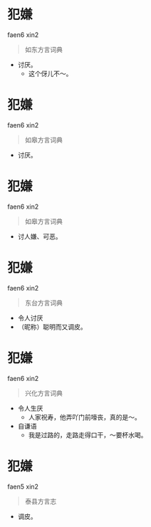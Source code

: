 # 犯嫌
faen6 xin2
> 如东方言词典
- 讨厌。
  - 这个伢儿不～。

# 犯嫌
faen6 xin2
> 如皋方言词典
- 讨厌。

# 犯嫌
faen6 xin2
> 如皋方言词典
- 讨人嫌、可恶。

# 犯嫌
faen6 xin2
> 东台方言词典
- 令人讨厌
- （昵称）聪明而又调皮。

# 犯嫌
faen6 xin2
> 兴化方言词典
- 令人生厌
  - 人家祝寿，他弄吖门前嚎丧，真的是～。
- 自谦语
  - 我是过路的，走路走得口干，～要杯水喝。

# 犯嫌
faen5 xin2
> 泰县方言志
- 调皮。
